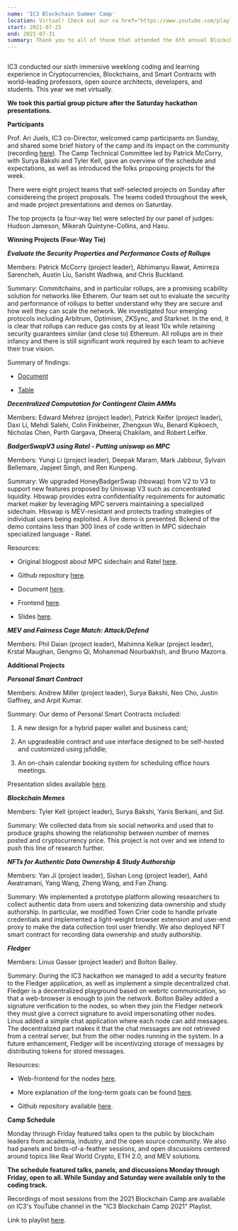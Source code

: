 ```yaml
---
name: 'IC3 Blockchain Summer Camp'
location: Virtual! Check out our <a href="https://www.youtube.com/playlist?list=PLuAi322ybV05UsO49x0BWQbRK7I-mehzz">talk recordings on YouTube</a>.
start: 2021-07-25
end: 2021-07-31
summary: Thank you to all of those that attended the 6th annual Blockchain Camp!
---
```


<div class="ui piled segment">
  <img class="ui centered image" src="../images/events/blockchain-camp-2020/ic3 logo new.png" alt="" />
</div>

IC3 conducted our sixth immersive weeklong coding and learning experience in Cryptocurrencies, Blockchains, and Smart Contracts with world-leading professors, open source architects, developers, and students. This year we met virtually. 


<div class="ui center aligned basic segment">
  <div class="ui centered image">
    <img class="ui image" src="../images/events/blockchain-camp-2021/Camp Pic1.png" alt="" />
  </div>
  <div class="ui centered image">
    <img class="ui image" src="../images/events/blockchain-camp-2021/Camp Pic 2.png" alt="" />
  </div>
  <div class="ui bottom attached message">
    <strong>We took this partial group picture after the Saturday hackathon presentations.</strong><br>
  </div>
</div>



**Participants**

Prof. Ari Juels, IC3 co-Director, welcomed camp participants on Sunday, and shared some brief history of the camp and its impact on the community (recording <a href="https://youtu.be/H5_BYGyPe5E">here</a>). The Camp Technical Committee led by Patrick McCorry, with Surya Bakshi and Tyler Kell, gave an overview of the schedule and expectations, as well as introduced the folks proposing projects for the week.

There were eight project teams that self-selected projects on Sunday after considereing the project proposals. The teams coded throughout the week, and made project presentations and demos on Saturday. 

The top projects (a four-way tie) were selected by our panel of judges: Hudson Jameson, Mikerah Quintyne-Collins, and Hasu.



**Winning Projects (Four-Way Tie)**

***Evaluate the Security Properties and Performance Costs of Rollups***

Members: Patrick McCorry (project leader), Abhimanyu Rawat, Amirreza Sarencheh, Austin Liu, Sarisht Wadhwa, and Chris Buckland.

Summary: Commitchains, and in particular rollups, are a promising scability solution for networks like Etherem. Our team set out to evaluate the security and performance of rollups to better understand why they are secure and how well they can scale the network. We investigated four emerging protocols including Arbitrum, Optimism, ZKSync, and Starknet. In the end, it is clear that rollups can reduce gas costs by at least 10x while retaining security guarantees similar (and close to) Ethereum. All rollups are in their infancy and there is still significant work required by each team to achieve their true vision.

Summary of findings:

  - <a href="https://docs.google.com/document/d/1ZzGuqWazytQ1Vz-ZecHARNyAI_tuTX4C_Ua-sNw_aS0/edit?usp=sharing">Document</a>
  
  - <a href="https://docs.google.com/spreadsheets/d/1USsJT-0YSxj3U5VRWf-2xe5w1yvHjQw1SiLTBcsLWAk/edit?usp=sharing">Table</a>
 
 
 ***Decentralized Computation for Contingent Claim AMMs***
 
 Members: Edward Mehrez (project leader), Patrick Keifer (project leader), Daxi Li, Mehdi Salehi, Colin Finkbeiner, Zhengxun Wu, Benard Kipkoech, Nicholas Chen, Parth Gargava, Dheeraj Chakilam, and Robert Leifke.
 
 
 ***BadgerSwapV3 using Ratel - Putting uniswap on MPC***
 
 Members: Yunqi Li (project leader), Deepak Maram, Mark Jabbour, Sylvain Bellemare, Japjeet Singh, and Ren Kunpeng.
 
 Summary: We upgraded HoneyBadgerSwap (hbswap) from V2 to V3 to support new features proposed by Uniswap V3 such as concentrated liquidity. Hbswap provides extra confidentiality requirements for automatic market maker by leveraging MPC servers maintaining a specialized sidechain. Hbswap is MEV-resistant and protects trading strategies of individual users being exploited. A live demo is presented. Bckend of the demo contains less than 300 lines of code written in MPC sidechain specialized language -  Ratel.
 
 Resources:
 
   - Original blogpost about MPC sidechain and Ratel <a href="https://medium.com/initc3org/honeybadgerswap-making-mpc-as-a-sidechain-364bebdb10a5">here</a>.
  
   - Github repository <a href="https://github.com/initc3/badgerswap-v3">here</a>.
   
   - Document <a href="https://badgerswap-v3.readthedocs.io/en/latest/index.html">here</a>.
   
   - Frontend <a href="https://jsfiddle.net/lilione/4c2uv3rh/937/">here</a>.
   
   - Slides <a href="https://docs.google.com/presentation/d/1EeMNkAkiGU6rLpFgz9AECiF7rg-H-a-MoxOvuGt2L3c/edit?usp=sharing">here</a>.
 
 
 ***MEV and Fairness Cage Match: Attack/Defend***
 
 Members: Phil Daian (project leader), Mahimna Kelkar (project leader), Krstal Maughan, Gengmo Qi, Mohammad Nourbakhsh, and Bruno Mazorra. 
 
 
 
 **Additional Projects**
 
 
 ***Personal Smart Contract***
 
 Members: Andrew Miller (project leader), Surya Bakshi, Neo Cho, Justin Gaffney, and Arpit Kumar.
 
 Summary: Our demo of Personal Smart Contracts included:
 
   1. A new design for a hybrid paper wallet and business card;
 
   2. An upgradeable contract and use interface designed to be self-hosted and customized using jsfiddle;

   3. An on-chain calendar booking system for scheduling office hours meetings.

Presentation slides available <a href="https://docs.google.com/presentation/d/1gCxELDSEAyjkL_fUmgAru5BOnmFivv576_PLXYJL_8M/edit?usp=drivesdk">here</a>.


***Blockchain Memes***

Members: Tyler Kell (project leader), Surya Bakshi, Yanis Berkani, and Sid.

Summary: We collected data from six social networks and used that to produce graphs showing the relationship between number of memes posted and cryptocurrency price. This project is not over and we intend to push this line of research further.


***NFTs for Authentic Data Ownership & Study Authorship***

Members: Yan Ji (project leader), Sishan Long (project leader), Aahil Awatramani, Yang Wang, Zheng Wang, and Fan Zhang. 

Summary: We implemented a prototype platform allowing researchers to collect authentic data from users and tokenizing data ownership and study authorship. In particular, we modified Town Crier code to handle private credentials and implemented a light-weight browser extension and user-end proxy to make the data collection tool user friendly. We also deployed NFT smart contract for recording data ownership and study authorship.


***Fledger***

Members: Linus Gasser (project leader) and Bolton Bailey.

Summary: During the IC3 hackathon we managed to add a security feature to the Fledger application, as well as implement a simple decentralized chat. Fledger is a decentralized playground based on webrtc communication, so that a web-browser is enough to join the network. Bolton Bailey added a signature verification to the nodes, so when they join the Fledger network they must give a correct signature to avoid impersonatiing other nodes. Linus added a simple chat application where each node can add messages. The decentralized part makes it that the chat messages are not retrieved from a central server, but from the other nodes running in the system. In a future enhancement, Fledger will be incentivizing storage of messages by distributing tokens for stored messages.

Resources:

  - Web-frontend for the nodes <a href="https://web.fledg.re">here</a>.
  
  - More explanation of the long-term goals can be found <a href="https://fledg.re">here</a>.
 
  - Github repository available <a href="https://github.com/ineiti/fledger">here</a>.



**Camp Schedule**

Monday through Friday featured talks open to the public by blockchain leaders from academia, industry, and the open source community. We also had panels and birds-of-a-feather sessions, and open discussions centered around topics like Real World Crypto, ETH 2.0, and MEV solutions. 

<div class="ui center aligned basic segment">
  <div class="ui centered image">
    <img class="ui image" src="../images/events/blockchain-camp-2021/CodingTrackSchedule (2).jpg" alt="" />
  </div>
  <div class="ui bottom attached message">
    <strong>The schedule featured talks, panels, and discussions Monday through Friday, open to all. While Sunday and Saturday were available only to the coding track.</strong><br>
  </div>
</div>

Recordings of most sessions from the 2021 Blockchain Camp are available on IC3's YouTube channel in the "IC3 Blockchain Camp 2021" Playlist.

Link to playlist <a href="https://www.youtube.com/playlist?list=PLuAi322ybV05UsO49x0BWQbRK7I-mehzz">here</a>.


